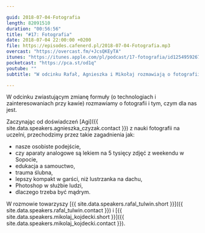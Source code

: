 ```yaml
---

guid: 2018-07-04-Fotografia
length: 82091510
duration: "00:56:56"
title: "#17: Fotografia"
date: 2018-07-04 22:00:00 +0200
file: https://episodes.cafenerd.pl/2018-07-04-Fotografia.mp3
overcast: "https://overcast.fm/+JcsQKEyTA"
itunes: "https://itunes.apple.com/pl/podcast/17-fotografia/id1254959267?i=1000415233903&mt=2"
pocketcast: "https://pca.st/od1q"
youtube: ""
subtitle: "W odcinku Rafał, Agnieszka i Mikołaj rozmawiają o fotografii i tym, czym dla nich jest."

---
```


W odcinku zwiastującym zmianę formuły (o technologiach i zainteresowaniach przy kawie) rozmawiamy o fotografii i tym, czym dla nas jest.

Zaczynając od doświadczeń [Agi]({{ site.data.speakers.agnieszka_czyzak.contact }}) z nauki fotografii na uczelni, przechodzimy przez takie zagadnienia jak:
- nasze osobiste podejście,
- czy aparaty analogowe są lekiem na 5 tysięcy zdjęć z weekendu w Sopocie,
- edukacja a samouctwo,
- trauma ślubna,
- lepszy kompakt w garści, niż lustrzanka na dachu,
- Photoshop w służbie ludzi,
- dlaczego trzeba być mądrym.

W rozmowie towarzyszy [{{ site.data.speakers.rafal_tulwin.short }}]({{ site.data.speakers.rafal_tulwin.contact }}) i [{{ site.data.speakers.mikolaj_kojdecki.short }}]({{ site.data.speakers.mikolaj_kojdecki.contact }}).

